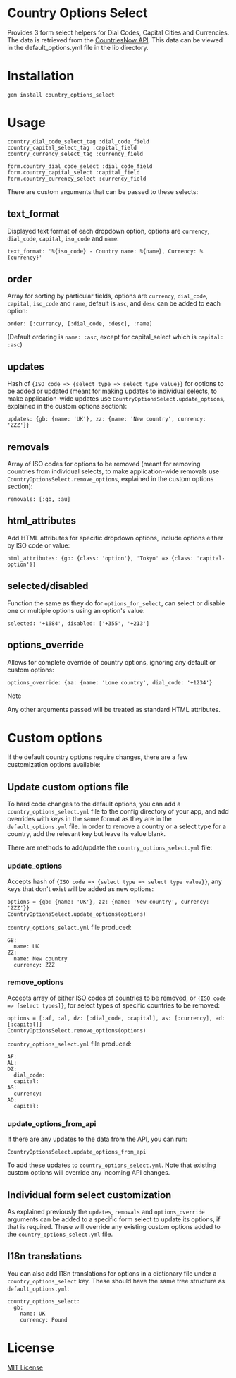 # Country Options Select

Provides 3 form select helpers for Dial Codes, Capital Cities and Currencies.
The data is retrieved from the [CountriesNow API](https://countriesnow.space). This data can be viewed in the default_options.yml file in the lib directory.

# Installation

```
gem install country_options_select
```

# Usage

```
country_dial_code_select_tag :dial_code_field
country_capital_select_tag :capital_field
country_currency_select_tag :currency_field

form.country_dial_code_select :dial_code_field
form.country_capital_select :capital_field
form.country_currency_select :currency_field
```

There are custom arguments that can be passed to these selects:

## text_format
Displayed text format of each dropdown option, options are `currency`, `dial_code`, `capital`, `iso_code` and `name`:
```
text_format: '%{iso_code} - Country name: %{name}, Currency: %{currency}'
```

## order
Array for sorting by particular fields, options are `currency`, `dial_code`, `capital`, `iso_code` and `name`, default is `asc`, and `desc` can be added to each option:
```
order: [:currency, [:dial_code, :desc], :name]
```
(Default ordering is `name: :asc`, except for capital_select which is `capital: :asc`)

## updates
Hash of `{ISO code => {select type => select type value}}` for options to be added or updated (meant for making updates to individual selects, to make application-wide updates use `CountryOptionsSelect.update_options`, explained in the custom options section):
```
updates: {gb: {name: 'UK'}, zz: {name: 'New country', currency: 'ZZZ'}}
```

## removals
Array of ISO codes for options to be removed (meant for removing countries from individual selects, to make application-wide removals use `CountryOptionsSelect.remove_options`, explained in the custom options section):
```
removals: [:gb, :au]
```

## html_attributes
Add HTML attributes for specific dropdown options, include options either by ISO code or value:
```
html_attributes: {gb: {class: 'option'}, 'Tokyo' => {class: 'capital-option'}}
```

## selected/disabled
Function the same as they do for `options_for_select`, can select or disable one or multiple options using an option's value:
```
selected: '+1684', disabled: ['+355', '+213']
```

## options_override
Allows for complete override of country options, ignoring any default or custom options:
```
options_override: {aa: {name: 'Lone country', dial_code: '+1234'}
```

> [!NOTE]
> Any other arguments passed will be treated as standard HTML attributes.

# Custom options

If the default country options require changes, there are a few customization options available:

## Update custom options file

To hard code changes to the default options, you can add a `country_options_select.yml` file to the config directory of your app, and add overrides with keys in the same format as they are in the `default_options.yml` file. In order to remove a country or a select type for a country, add the relevant key but leave its value blank.

There are methods to add/update the `country_options_select.yml` file:

### update_options
Accepts hash of `{ISO code => {select type => select type value}}`, any keys that don't exist will be added as new options:
```
options = {gb: {name: 'UK'}, zz: {name: 'New country', currency: 'ZZZ'}}
CountryOptionsSelect.update_options(options)
```

`country_options_select.yml` file produced:
```
GB:
  name: UK
ZZ:
  name: New country
  currency: ZZZ
```

### remove_options
Accepts array of either ISO codes of countries to be removed, or `{ISO code => [select types]}`, for select types of specific countries to be removed:
```
options = [:af, :al, dz: [:dial_code, :capital], as: [:currency], ad: [:capital]]
CountryOptionsSelect.remove_options(options)
```

`country_options_select.yml` file produced:
```
AF:
AL:
DZ:
  dial_code:
  capital:
AS:
  currency:
AD:
  capital:
```

### update_options_from_api
If there are any updates to the data from the API, you can run:
```
CountryOptionsSelect.update_options_from_api
```
To add these updates to `country_options_select.yml`. Note that existing custom options will override any incoming API changes.

## Individual form select customization

As explained previously the `updates`, `removals` and `options_override` arguments can be added to a specific form select to update its options, if that is required. These will override any existing custom options added to the `country_options_select.yml` file.

## I18n translations

You can also add I18n translations for options in a dictionary file under a `country_options_select` key. These should have the same tree structure as `default_options.yml`:
```
country_options_select:
  gb:
    name: UK
    currency: Pound
```

# License

[MIT License](./MIT-LICENSE)
